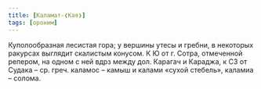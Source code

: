 ```yaml
---
title: [Каламат-❮Кая❯]
tags: [ороним]
---
```


Куполообразная лесистая гора; у вершины утесы и гребни, в некоторых ракурсах
выглядит скалистым конусом. К Ю от г. Сотра, отмеченной репером, на одном с ней
вдрз между дол. Карагач и Караджа, к СЗ от Судака – ср. греч. каламос – камыш и
калами «сухой стебель», каламиа – солома.
